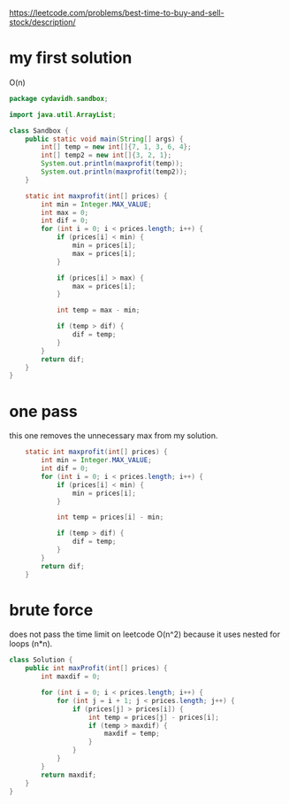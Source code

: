 https://leetcode.com/problems/best-time-to-buy-and-sell-stock/description/

# my first solution
O(n)

```java
package cydavidh.sandbox;

import java.util.ArrayList;

class Sandbox {
    public static void main(String[] args) {
        int[] temp = new int[]{7, 1, 3, 6, 4};
        int[] temp2 = new int[]{3, 2, 1};
        System.out.println(maxprofit(temp));
        System.out.println(maxprofit(temp2));
    }

    static int maxprofit(int[] prices) {
        int min = Integer.MAX_VALUE;
        int max = 0;
        int dif = 0;
        for (int i = 0; i < prices.length; i++) {
            if (prices[i] < min) {
                min = prices[i];
                max = prices[i];
            }

            if (prices[i] > max) {
                max = prices[i];
            }

            int temp = max - min;

            if (temp > dif) {
                dif = temp;
            }
        }
        return dif;
    }
}
```

# one pass
this one removes the unnecessary max from my solution.

```java
    static int maxprofit(int[] prices) {
        int min = Integer.MAX_VALUE;
        int dif = 0;
        for (int i = 0; i < prices.length; i++) {
            if (prices[i] < min) {
                min = prices[i];
            }

            int temp = prices[i] - min;

            if (temp > dif) {
                dif = temp;
            }
        }
        return dif;
    }
```

# brute force
does not pass the time limit on leetcode
O(n^2) because it uses nested for loops (n*n).

```java
class Solution {
    public int maxProfit(int[] prices) {
        int maxdif = 0;

        for (int i = 0; i < prices.length; i++) {
            for (int j = i + 1; j < prices.length; j++) {
                if (prices[j] > prices[i]) {
                    int temp = prices[j] - prices[i];
                    if (temp > maxdif) {
                        maxdif = temp;
                    }
                }
            }
        }
        return maxdif;
    }
}
```